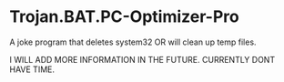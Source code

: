 # Trojan.BAT.PC-Optimizer-Pro
A joke program that deletes system32 OR will clean up temp files.


I WILL ADD MORE INFORMATION IN THE FUTURE. CURRENTLY DONT HAVE TIME.
